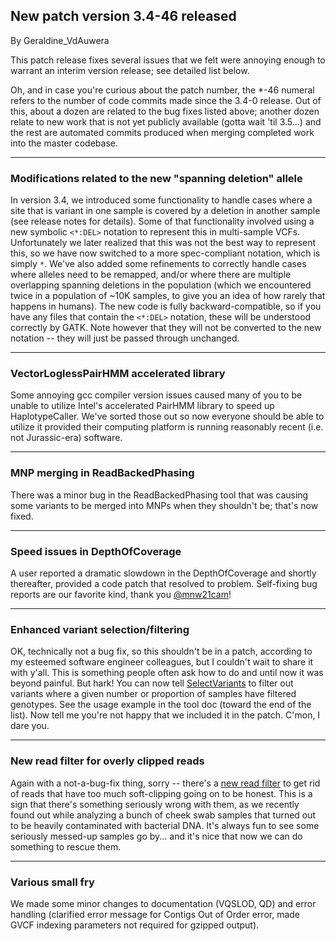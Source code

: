 ## New patch version 3.4-46 released

By Geraldine_VdAuwera

<p>This patch release fixes several issues that we felt were annoying enough to warrant an interim version release; see detailed list below.</p>

<p>Oh, and in case you're curious about the patch number, the *-46 numeral refers to the number of code commits made since the 3.4-0 release. Out of this, about a dozen are related to the bug fixes listed above; another dozen relate to new work that is not yet publicly available (gotta wait 'til 3.5...) and the rest are automated commits produced when merging completed work into the master codebase.</p>

<hr></hr><h3>Modifications related to the new "spanning deletion" allele</h3>

<p>In version 3.4, we introduced some functionality to handle cases where a site that is variant in one sample is covered by a deletion in another sample (see release notes for details). Some of that functionality involved using a new symbolic <code class="code codeInline" spellcheck="false">&lt;*:DEL&gt;</code> notation to represent this in multi-sample VCFs. Unfortunately we later realized that this was not the best way to represent this, so we have now switched to a more spec-compliant notation, which is simply <code class="code codeInline" spellcheck="false">*</code>. We've also added some refinements to correctly handle cases where alleles need to be remapped, and/or where there are multiple overlapping spanning deletions in the population (which we encountered twice in a population of ~10K samples, to give you an idea of how rarely that happens in humans). The new code is fully backward-compatible, so if you have any files that contain the <code class="code codeInline" spellcheck="false">&lt;*:DEL&gt;</code> notation, these will be understood correctly by GATK. Note however that they will not be converted to the new notation -- they will just be passed through unchanged.</p>

<hr></hr><h3>VectorLoglessPairHMM accelerated library</h3>

<p>Some annoying gcc compiler version issues caused many of you to be unable to utilize Intel's accelerated PairHMM library to speed up HaplotypeCaller. We've sorted those out so now everyone should be able to utilize it provided their computing platform is running reasonably recent (i.e. not Jurassic-era) software.</p>

<hr></hr><h3>MNP merging in ReadBackedPhasing</h3>

<p>There was a minor bug in the ReadBackedPhasing tool that was causing some variants to be merged into MNPs when they shouldn't be; that's now fixed.</p>

<hr></hr><h3>Speed issues in DepthOfCoverage</h3>

<p>A user reported a dramatic slowdown in the DepthOfCoverage and shortly thereafter, provided a code patch that resolved to problem. Self-fixing bug reports are our favorite kind, thank you <a href="https://gatkforums.broadinstitute.org/gatk/profile/mnw21cam" rel="nofollow">@mnw21cam</a>!</p>

<hr></hr><h3>Enhanced variant selection/filtering</h3>

<p>OK, technically not a bug fix, so this shouldn't be in a patch, according to my esteemed software engineer colleagues, but I couldn't wait to share it with y'all. This is something people often ask how to do and until now it was beyond painful. But hark! You can now tell <a rel="nofollow" href="https://www.broadinstitute.org/gatk/guide/tooldocs/org_broadinstitute_gatk_tools_walkers_variantutils_SelectVariants.php">SelectVariants</a> to filter out variants where a given number or proportion of samples have filtered genotypes. See the usage example in the tool doc (toward the end of the list). Now tell me you're not happy that we included it in the patch. C'mon, I dare you.</p>

<hr></hr><h3>New read filter for overly clipped reads</h3>

<p>Again with a not-a-bug-fix thing, sorry -- there's a <a rel="nofollow" href="https://www.broadinstitute.org/gatk/guide/tooldocs/org_broadinstitute_gatk_engine_filters_OverclippedReadFilter.php">new read filter</a> to get rid of reads that have too much soft-clipping going on to be honest. This is a sign that there's something seriously wrong with them, as we recently found out while analyzing a bunch of cheek swab samples that turned out to be heavily contaminated with bacterial DNA. It's always fun to see some seriously messed-up samples go by... and it's nice that now we can do something to rescue them.</p>

<hr></hr><h3>Various small fry</h3>

<p>We made some minor changes to documentation (VQSLOD, QD) and error handling (clarified error message for Contigs Out of Order error, made GVCF indexing parameters not required for gzipped output).</p>
